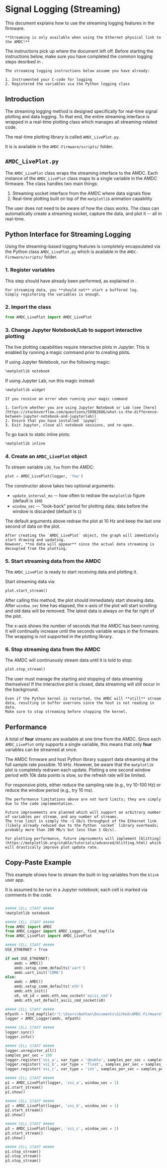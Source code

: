 # Signal Logging (Streaming)

This document explains how to use the streaming logging features in the firmware.

```{Important}
**Streaming is only available when using the Ethernet physical link to the AMDC!**
```

The instructions pick up where the [](/getting-started/user-guide/logging/index.md) document left off.
Before starting the instructions below, make sure you have completed the common logging steps desribed in [](/getting-started/user-guide/logging/index.md).

```{attention}
The streaming logging instructions below assume you have already:

1. Instrumented your C-code for logging
2. Registered the variables via the Python logging class
```

## Introduction

The streaming logging method is designed specifically for real-time signal plotting and data logging.
To that end, the entire streaming interface is wrapped in a real-time plotting class which manages all streaming-related code.

The real-time plotting library is called `AMDC_LivePlot.py`.

It is is available in the `AMDC-Firmware/scripts/` folder.

## `AMDC_LivePlot.py`

The `AMDC_LivePlot` class wraps the streaming interface to the AMDC.
Each instance of the `AMDC_LivePlot` class maps to a single variable in the AMDC firmware.
The class handles two main things:

1. Streaming socket interface from the AMDC where data signals flow
2. Real-time plotting built on top of the `matplotlib` animation capability

The user does not need to be aware of how the class works.
The class can automatically create a streaming socket, capture the data, and plot it -- all in real-time.

## Python Interface for Streaming Logging

Using the streaming-based logging features is completely encapsulated via the Python class `AMDC_LivePlot.py` which is available in the `AMDC-Firmware/scripts/` folder.

### 1. Register variables

This step should have already been performed, as explained in [](./index.md).

```{note}
For streaming data, you **should not** start a buffered log.
Simply registering the variables is enough.
```

### 2. Import the class

```Python
from AMDC_LivePlot import AMDC_LivePlot
```

### 3. Change Jupyter Notebook/Lab to support interactive plotting

The live plotting capabilities require interactive plots in Jupyter. This is enabled by running a magic command prior to creating plots.

If using Jupyter Notebook, run the following magic:

```Python
%matplotlib notebook
```

If using Jupyter Lab, run this magic instead:

```Python
%matplotlib widget
```

```{attention}
If you receive an error when running your magic command

1. Confirm whether you are using Jupyter Notebook or Lab (see [here](https://stackoverflow.com/questions/50982686/what-is-the-difference-between-jupyter-notebook-and-jupyterlab))
2. Ensure that you have installed `ipympl`
3. Exit Jupyter, close all notebook sessions, and re-open.
```

To go back to static inline plots:

```Python
%matplotlib inline
```

### 4. Create an `AMDC_LivePlot` object

To stream variable `LOG_foo` from the AMDC:

```Python
plot = AMDC_LivePlot(logger, 'foo')
```

The constructor above takes two optional arguments:

- `update_interval_ms` -- how often to redraw the `matplotlib` figure (default is `100`)
- `window_sec` -- "look-back" period for plotting data; data before the window is discarded (default is `1`)

The default arguments above redraw the plot at 10 Hz and keep the last one second of data on the plot.

```{attention}
After creating the `AMDC_LivePlot` object, the graph will immediately start drawing and updating.
However, **no data will appear** since the actual data streaming is decoupled from the plotting.
```

### 5. Start streaming data from the AMDC

The `AMDC_LivePlot` is ready to start receiving data and plotting it.

Start streaming data via:

```Python
plot.start_stream()
```

After calling this method, the plot should immediately start showing data.
After `window_sec` time has elapsed, the x-axis of the plot will start scrolling and old data will be removed.
The latest data is always on the far right of the plot.

The x-axis shows the number of seconds that the AMDC has been running.
It will continually increase until the seconds variable wraps in the firmware.
The wrapping is not supported in the plotting library.

### 6. Stop streaming data from the AMDC

The AMDC will continuously stream data until it is told to stop:

```Python
plot.stop_stream()
```

The user must manage the starting and stopping of data streaming themselves!
If the interactive plot is closed, data streaming will still occur in the background.

```{caution}
Even if the Python kernel is restarted, the AMDC will **still** stream data, resulting in buffer overruns since the host is not reading in data.
Make sure to stop streaming before stopping the kernel.
```

## Performance

A total of **four** streams are available at one time from the AMDC.
Since each `AMDC_LivePlot` only supports a single variable, this means that only **four** variables can be streamed at once.

The AMDC firmware and host Python library support data streaming at the full sample rate possible: 10 kHz.
However, be aware that the `matplotlib` plot is completely redrawn each update.
Plotting a one second window period with 10k data points is slow, so the refresh rate will be limited.

For responsive plots, either reduce the sampling rate (e.g., try 10-100 Hz) or reduce the window period (e.g., try 10 ms).

```{note}
The performance limitations above are not hard limits; they are simply due to the code implementation.

Future improvements are planned which will support an arbitrary number of variables per stream, and any number of streams.
The true limit is simply the ~1 Gb/s throughput of the Ethernet link (likely already reduced due to the Python `socket` library overheads; probably more than 200 Mb/s but less than 1 Gb/s).

For plotting performance, future improvments will implement [blitting](https://matplotlib.org/stable/tutorials/advanced/blitting.html) which will drastically improve plot update rate.
```

## Copy-Paste Example

This example shows how to stream the built-in log variables from the `blink` user app.

It is assumed to be run in a Jupyter notebook; each cell is marked via comments in the code.

```Python

##### CELL START #####
%matplotlib notebook

##### CELL START #####
from AMDC import AMDC
from AMDC_Logger import AMDC_Logger, find_mapfile
from AMDC_LivePlot import AMDC_LivePlot

##### CELL START #####
USE_ETHERNET = True

if not USE_ETHERNET:
    amdc = AMDC()
    amdc.setup_comm_defaults('uart')
    amdc.uart_init('COM6')
else:
    amdc = AMDC()
    amdc.setup_comm_defaults('eth')
    amdc.eth_init()
    s0, s0_id = amdc.eth_new_socket('ascii_cmd')
    amdc.eth_set_default_ascii_cmd_socket(s0)

##### CELL START #####
mfpath = find_mapfile(r'C:\Users\Nathan\Documents\GitHub\AMDC-Firmware\sdk\app_cpu1')
logger = AMDC_Logger(amdc, mfpath)

##### CELL START #####
logger.sync()
logger.info()

##### CELL START #####
logger.unregister_all()
samples_per_sec = 100
logger.register('vsi_a', var_type = 'double', samples_per_sec = samples_per_sec)
logger.register('vsi_b', var_type = 'float', samples_per_sec = samples_per_sec)
logger.register('vsi_c', var_type = 'int', samples_per_sec = samples_per_sec)

##### CELL START #####
p1 = AMDC_LivePlot(logger, 'vsi_a', window_sec = 1)
p1.start_stream()
p1.show()

##### CELL START #####
p2 = AMDC_LivePlot(logger, 'vsi_b', window_sec = 1)
p2.start_stream()
p2.show()

##### CELL START #####
p3 = AMDC_LivePlot(logger, 'vsi_c', window_sec = 1)
p3.start_stream()
p3.show()

##### CELL START #####
p1.stop_stream()
p2.stop_stream()
p3.stop_stream()
```
